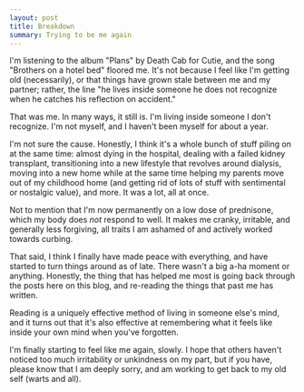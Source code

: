 ```yaml
---
layout: post
title: Breakdown
summary: Trying to be me again
---
```


I'm listening to the album "Plans" by Death Cab for Cutie, and the song "Brothers on a hotel bed" floored me. It's not because I feel like I'm getting old (necessarily), or that things have grown stale between me and my partner; rather, the line "he lives inside someone he does not recognize when he catches his reflection on accident."

That was me. In many ways, it still is. I'm living inside someone I don't recognize. I'm not myself, and I haven't been myself for about a year.

I'm not sure the cause. Honestly, I think it's a whole bunch of stuff piling on at the same time: almost dying in the hospital, dealing with a failed kidney transplant, transitioning into a new lifestyle that revolves around dialysis, moving into a new home while at the same time helping my parents move out of my childhood home (and getting rid of lots of stuff with sentimental or nostalgic value), and more. It was a lot, all at once.

Not to mention that I'm now permanently on a low dose of prednisone, which my body does _not_ respond to well. It makes me cranky, irritable, and generally less forgiving, all traits I am ashamed of and actively worked towards curbing.

That said, I think I finally have made peace with everything, and have started to turn things around as of late. There wasn't a big a-ha moment or anything. Honestly, the thing that has helped me most is going back through the posts here on this blog, and re-reading the things that past me has written.

Reading is a uniquely effective method of living in someone else's mind, and it turns out that it's also effective at remembering what it feels like inside your own mind when you've forgotten.

I'm finally starting to feel like me again, slowly. I hope that others haven't noticed too much irritability or unkindness on my part, but if you have, please know that I am deeply sorry, and am working to get back to my old self (warts and all).
